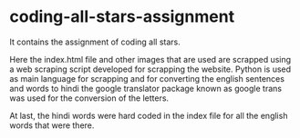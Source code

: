 # coding-all-stars-assignment
It contains the assignment of coding all stars.

Here the index.html file and other images that are used are scrapped using a web scraping script developed for scrapping the website.
Python is used as main language for scrapping and for converting the english sentences and words to hindi the google translator package known as google trans was used for the conversion of the letters.

At last, the hindi words were hard coded in the index file for all the english words that were there.

